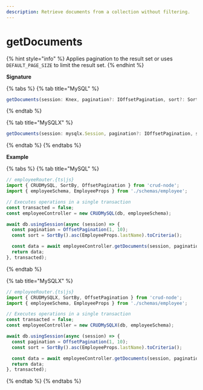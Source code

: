 ```yaml
---
description: Retrieve documents from a collection without filtering.
---
```


# getDocuments

{% hint style="info" %}
Applies pagination to the result set or uses `DEFAULT_PAGE_SIZE` to limit the result set.
{% endhint %}

**Signature**

{% tabs %}
{% tab title="MySQL" %}
```javascript
getDocuments(session: Knex, pagination?: IOffsetPagination, sort?: Sort): Promise<IPaginatedSet<IDocument<S>>>;
```
{% endtab %}

{% tab title="MySQLX" %}
```javascript
getDocuments(session: mysqlx.Session, pagination?: IOffsetPagination, sort?: Sort): Promise<IPaginatedSet<IDocument<S>>>;
```


{% endtab %}
{% endtabs %}

**Example**

{% tabs %}
{% tab title="MySQL" %}
```javascript
// employeeRouter.{ts|js}
import { CRUDMySQL, SortBy, OffsetPagination } from 'crud-node';
import { employeeSchema, EmployeeProps } from './schemas/employee';

// Executes operations in a single transaction
const transacted = false;
const employeeController = new CRUDMySQL(db, employeeSchema);

await db.usingSession(async (session) => {
  const pagination = OffsetPagination(1, 10);
  const sort = SortBy().asc(EmployeeProps.lastName).toCriteria();

  const data = await employeeController.getDocuments(session, pagination, sort);
  return data;
}, transacted);
```
{% endtab %}

{% tab title="MySQLX" %}
```javascript
// employeeRouter.{ts|js}
import { CRUDMySQLX, SortBy, OffsetPagination } from 'crud-node';
import { employeeSchema, EmployeeProps } from './schemas/employee';

// Executes operations in a single transaction
const transacted = false;
const employeeController = new CRUDMySQLX(db, employeeSchema);

await db.usingSession(async (session) => {
  const pagination = OffsetPagination(1, 10);
  const sort = SortBy().asc(EmployeeProps.lastName).toCriteria();

  const data = await employeeController.getDocuments(session, pagination, sort);
  return data;
}, transacted);
```
{% endtab %}
{% endtabs %}
